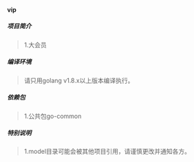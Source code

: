 #### vip

##### 项目简介
> 1.大会员

##### 编译环境
> 请只用golang v1.8.x以上版本编译执行。

##### 依赖包
> 1.公共包go-common

##### 特别说明
> 1.model目录可能会被其他项目引用，请谨慎更改并通知各方。
